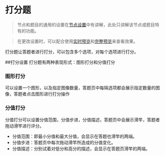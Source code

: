 # 打分题

> 节点和题目的通用的设置在[节点设置](../node-setting/concept.md)中有讲解，此处只讲解该节点或题目特有的功能。

> 在更改设置时，可以配合使用[实时预览](../preview/realtime.md)和[完整预览](../preview/full.md)来查看效果。


打分题让答题者进行打分，可以包含多个选项，对每个选项进行打分。

##打分设置
打分题有两种表现形式：图形打分和分值打分
### 图形打分 
可以设置一个图形，以及指定图像数量，答题页中每隔选项都会展示指定数量的图像，答题者点击图形进行打分操作

### 分值打分
分值打分可以设置分值范围，分值步进，分值描述，答题页中会展示滑竿，答题者拖动滑竿进行评分。
+ 分值范围：即最小分值和最大分值，会显示在答题也滑竿的两端。
+ 分值步进：答题页中每次拖动滑竿所造成的分值变化。
+ 分值描述：分别试着对低分和高分的描述，会显示在答题页滑竿的两端。
